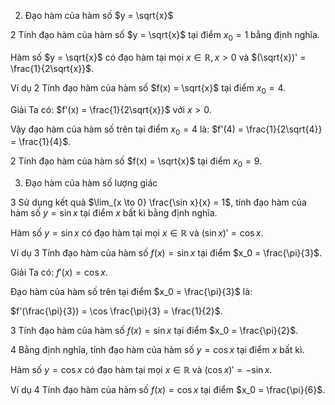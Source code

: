 2. Đạo hàm của hàm số $y = \sqrt{x}$

2 Tính đạo hàm của hàm số $y = \sqrt{x}$ tại điểm $x_0 = 1$ bằng định nghĩa.

Hàm số $y = \sqrt{x}$ có đạo hàm tại mọi $x \in \mathbb{R}, x > 0$ và $(\sqrt{x})' = \frac{1}{2\sqrt{x}}$.

Ví dụ 2 Tính đạo hàm của hàm số $f(x) = \sqrt{x}$ tại điểm $x_0 = 4$.

Giải
Ta có: $f'(x) = \frac{1}{2\sqrt{x}}$ với $x > 0$.

Vậy đạo hàm của hàm số trên tại điểm $x_0 = 4$ là: $f'(4) = \frac{1}{2\sqrt{4}} = \frac{1}{4}$.

2 Tính đạo hàm của hàm số $f(x) = \sqrt{x}$ tại điểm $x_0 = 9$.

3. Đạo hàm của hàm số lượng giác

3 Sử dụng kết quả $\lim_{x \to 0} \frac{\sin x}{x} = 1$, tính đạo hàm của hàm số $y = \sin x$ tại điểm $x$ bất kì bằng định nghĩa.

Hàm số $y = \sin x$ có đạo hàm tại mọi $x \in \mathbb{R}$ và $(\sin x)' = \cos x$.

Ví dụ 3 Tính đạo hàm của hàm số $f(x) = \sin x$ tại điểm $x_0 = \frac{\pi}{3}$.

Giải
Ta có: $f'(x) = \cos x$.

Đạo hàm của hàm số trên tại điểm $x_0 = \frac{\pi}{3}$ là:

$f'(\frac{\pi}{3}) = \cos \frac{\pi}{3} = \frac{1}{2}$.

3 Tính đạo hàm của hàm số $f(x) = \sin x$ tại điểm $x_0 = \frac{\pi}{2}$.

4 Bằng định nghĩa, tính đạo hàm của hàm số $y = \cos x$ tại điểm $x$ bất kì.

Hàm số $y = \cos x$ có đạo hàm tại mọi $x \in \mathbb{R}$ và $(\cos x)' = - \sin x$.

Ví dụ 4 Tính đạo hàm của hàm số $f(x) = \cos x$ tại điểm $x_0 = \frac{\pi}{6}$.
